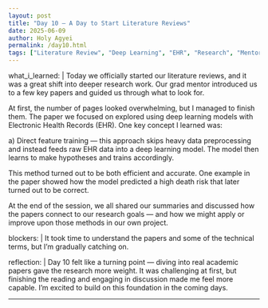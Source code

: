 ```yaml
---
layout: post
title: "Day 10 – A Day to Start Literature Reviews"
date: 2025-06-09
author: Holy Agyei
permalink: /day10.html
tags: ["Literature Review", "Deep Learning", "EHR", "Research", "Mentorship"]
---
```


what_i_learned: |
  Today we officially started our literature reviews, and it was a great shift into deeper research work. 
  Our grad mentor introduced us to a few key papers and guided us through what to look for.

  At first, the number of pages looked overwhelming, but I managed to finish them. The paper we focused on explored 
  using deep learning models with Electronic Health Records (EHR). One key concept I learned was:
  
  a) Direct feature training — this approach skips heavy data preprocessing and instead feeds raw EHR data 
  into a deep learning model. The model then learns to make hypotheses and trains accordingly.

  This method turned out to be both efficient and accurate. One example in the paper showed how the model predicted 
  a high death risk that later turned out to be correct.

  At the end of the session, we all shared our summaries and discussed how the papers connect to our research goals 
  — and how we might apply or improve upon those methods in our own project.

blockers: |
  It took time to understand the papers and some of the technical terms, but I’m gradually catching on.

reflection: |
  Day 10 felt like a turning point — diving into real academic papers gave the research more weight. 
  It was challenging at first, but finishing the reading and engaging in discussion made me feel more capable. 
  I’m excited to build on this foundation in the coming days.

---
